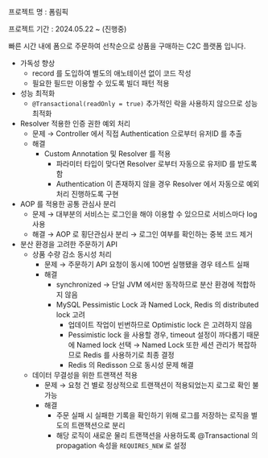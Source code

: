 프로젝트 명 : 폼림픽

프로젝트 기간 : 2024.05.22 ~ (진행중)

빠른 시간 내에 폼으로 주문하여 선착순으로 상품을 구매하는 C2C 플랫폼 입니다.

- 가독성 향상
    - record 를 도입하여 별도의 애노테이션 없이 코드 작성
    - 필요한 필드만 이용할 수 있도록 빌더 패턴 적용
- 성능 최적화
    - `@Transactional(readOnly = true)` 추가적인 락을 사용하지 않으므로 성능 최적화
- Resolver 적용한 인증 권한 예외 처리
    - 문제 → Controller 에서 직접 Authentication 으로부터 유저ID 를 추출
    - 해결
        - Custom Annotation 및 Resolver 를 적용
            - 파라미터 타입이 맞다면 Resolver 로부터 자동으로 유저ID 를 받도록 함
            - Authentication 이 존재하지 않을 경우 Resolver 에서 자동으로 예외 처리 진행하도록 구현
- AOP 를 적용한 공통 관심사 분리
    - 문제 → 대부분의 서비스는 로그인을 해야 이용할 수 있으므로 서비스마다 log 사용
    - 해결 → AOP 로 횡단관심사 분리 → 로그인 여부를 확인하는 중복 코드 제거
- 분산 환경을 고려한 주문하기 API
    - 상품 수량 감소 동시성 처리
        - 문제 → 주문하기 API 요청이 동시에 100번 실행됐을 경우 테스트 실패
        - 해결
            - synchronized → 단일 JVM 에서만 동작하므로 분산 환경에 적합하지 않음
            - MySQL Pessimistic Lock 과 Named Lock, Redis 의 distributed lock 고려
                - 업데이트 작업이 빈번하므로 Optimistic lock 은 고려하지 않음
                - Pessimistic lock 을 사용할 경우, timeout 설정이 까다롭기 때문에 Named lock 선택 → Named Lock 또한 세션 관리가 복잡하므로 Redis 를 사용하기로 최종 결정
                - Redis 의 Redisson 으로 동시성 문제 해결
    - 데이터 무결성을 위한 트랜잭션 적용
        - 문제 → 요청 건 별로 정상적으로 트랜잭션이 적용되었는지 로그로 확인 불가능
        - 해결
            - 주문 실패 시 실패한 기록을 확인하기 위해 로그를 저장하는 로직을 별도의 트랜잭션으로 분리
            - 해당 로직이 새로운 물리 트랜잭션을 사용하도록 @Transactional 의 propagation 속성을 `REQUIRES_NEW` 로 설정